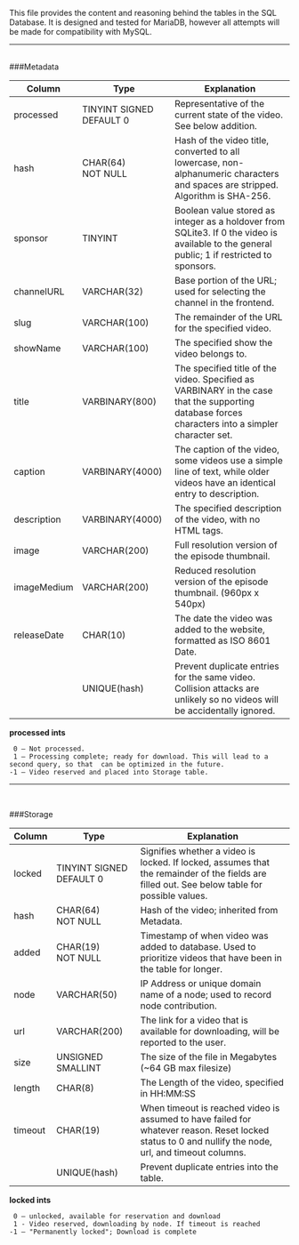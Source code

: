 This file provides the content and reasoning behind the tables in the SQL Database. It is designed and tested for MariaDB, however all attempts will be made for compatibility with MySQL. 

---
<br>
###Metadata

| Column | Type | Explanation |
|---|---|---|
| processed | TINYINT SIGNED DEFAULT 0 | Representative of the current state of the video. See below addition.
| hash | CHAR(64) <br> NOT NULL | Hash of the video title, converted to all lowercase, non-alphanumeric characters and spaces are stripped. Algorithm is SHA-256.
| sponsor | TINYINT | Boolean value stored as integer as a holdover from SQLite3. If 0 the video is available to the general public; 1 if restricted to sponsors.
| channelURL | VARCHAR(32) | Base portion of the URL; used for selecting the channel in the frontend.
| slug | VARCHAR(100) | The remainder of the URL for the specified video.
| showName | VARCHAR(100) | The specified show the video belongs to.
| title | VARBINARY(800) | The specified title of the video. Specified as VARBINARY in the case that the supporting database forces characters into a simpler character set.
| caption | VARBINARY(4000) | The caption of the video, some videos use a simple line of text, while older videos have an identical entry to description.
| description | VARBINARY(4000) | The specified description of the video, with no HTML tags.
|  image | VARCHAR(200) | Full resolution version of the episode thumbnail.
| imageMedium | VARCHAR(200) | Reduced resolution version of the episode thumbnail. (960px x 540px)
| releaseDate | CHAR(10) | The date the video was added to the website, formatted as ISO 8601 Date.
|   | UNIQUE(hash) | Prevent duplicate entries for the same video. Collision attacks are unlikely so no videos will be accidentally ignored.


**processed ints**

     0 – Not processed.
     1 – Processing complete; ready for download. This will lead to a second query, so that  can be optimized in the future.
    -1 – Video reserved and placed into Storage table.

---
<br>

###Storage

| Column | Type | Explanation |
|---|---|---|
| locked | TINYINT SIGNED DEFAULT 0 | Signifies whether a video is locked. If locked, assumes that the remainder of the fields are filled out. See below table for possible values.
| hash | CHAR(64) <br> NOT NULL | Hash of the video; inherited from Metadata.
| added | CHAR(19) <br> NOT NULL| Timestamp of when video was added to database. Used to prioritize  videos that have been in the table for longer.
| node | VARCHAR(50) | IP Address or unique domain name of a node; used to record node contribution.
| url | VARCHAR(200) | The link for a video that is available for downloading, will be reported to the user.
| size | UNSIGNED SMALLINT | The size of the file in Megabytes (~64 GB max filesize)
| length | CHAR(8) | The Length of the video, specified in HH:MM:SS
| timeout | CHAR(19) | When timeout is reached video is assumed to have failed for whatever reason. Reset locked status to 0 and nullify the node, url, and timeout columns.
|   | UNIQUE(hash) | Prevent duplicate entries into the table.

**locked ints**

     0 – unlocked, available for reservation and download
     1 - Video reserved, downloading by node. If timeout is reached 
    -1 – "Permanently locked"; Download is complete